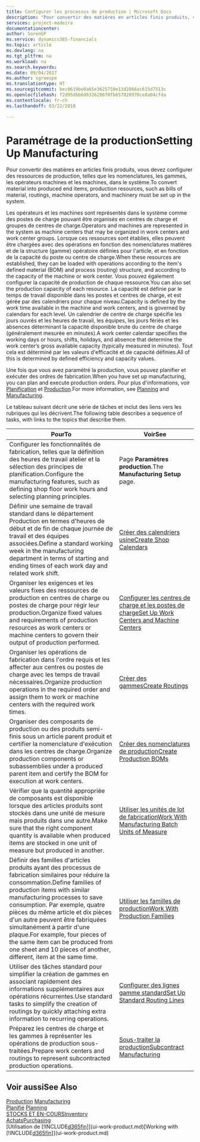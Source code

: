 ```yaml
---
title: Configurer les processus de production | Microsoft Docs
description: "Pour convertir des matières en articles finis produits, vous devez configurer des ressources de production, telles que les nomenclatures, les gammes, les opérateurs machines et les machines, dans le système."
services: project-madeira
documentationcenter: 
author: SorenGP
ms.service: dynamics365-financials
ms.topic: article
ms.devlang: na
ms.tgt_pltfrm: na
ms.workload: na
ms.search.keywords: 
ms.date: 09/04/2017
ms.author: sgroespe
ms.translationtype: HT
ms.sourcegitcommit: bec0619be0a65e3625759e13d2866ac615d7513c
ms.openlocfilehash: f2d95dbb6d0336286f0fb657028970ce8a04cfda
ms.contentlocale: fr-ch
ms.lasthandoff: 03/22/2018

---
```

# <a name="setting-up-manufacturing"></a><span data-ttu-id="a72b5-103">Paramétrage de la production</span><span class="sxs-lookup"><span data-stu-id="a72b5-103">Setting Up Manufacturing</span></span>
<span data-ttu-id="a72b5-104">Pour convertir des matières en articles finis produits, vous devez configurer des ressources de production, telles que les nomenclatures, les gammes, les opérateurs machines et les machines, dans le système.</span><span class="sxs-lookup"><span data-stu-id="a72b5-104">To convert material into produced end items, production resources, such as bills of material, routings, machine operators, and machinery must be set up in the system.</span></span>

<span data-ttu-id="a72b5-105">Les opérateurs et les machines sont représentés dans le système comme des postes de charge pouvant être organisés en centres de charge et groupes de centres de charge.</span><span class="sxs-lookup"><span data-stu-id="a72b5-105">Operators and machines are represented in the system as machine centers that may be organized in work centers and work center groups.</span></span> <span data-ttu-id="a72b5-106">Lorsque ces ressources sont établies, elles peuvent être chargées avec des opérations en fonction des nomenclatures matières et de la structure (gamme) opératoire définies pour l'article, et en fonction de la capacité du poste ou centre de charge.</span><span class="sxs-lookup"><span data-stu-id="a72b5-106">When these resources are established, they can be loaded with operations according to the item's defined material (BOM) and process (routing) structure, and according to the capacity of the machine or work center.</span></span> <span data-ttu-id="a72b5-107">Vous pouvez également configurer la capacité de production de chaque ressource.</span><span class="sxs-lookup"><span data-stu-id="a72b5-107">You can also set the production capacity of each resource.</span></span> <span data-ttu-id="a72b5-108">La capacité est définie par le temps de travail disponible dans les postes et centres de charge, et est gérée par des calendriers pour chaque niveau.</span><span class="sxs-lookup"><span data-stu-id="a72b5-108">Capacity is defined by the work time available in the machine and work centers, and is governed by calendars for each level.</span></span> <span data-ttu-id="a72b5-109">Un calendrier de centre de charge spécifie les jours ouvrés et les heures de travail, les équipes, les jours fériés et les absences déterminant la capacité disponible brute du centre de charge (généralement mesurée en minutes).</span><span class="sxs-lookup"><span data-stu-id="a72b5-109">A work center calendar specifies the working days or hours, shifts, holidays, and absence that determine the work center’s gross available capacity (typically measured in minutes).</span></span> <span data-ttu-id="a72b5-110">Tout cela est déterminé par les valeurs d'efficacité et de capacité définies.</span><span class="sxs-lookup"><span data-stu-id="a72b5-110">All of this is determined by defined efficiency and capacity values.</span></span>  

<span data-ttu-id="a72b5-111">Une fois que vous avez paramétré la production, vous pouvez planifier et exécuter des ordres de fabrication.</span><span class="sxs-lookup"><span data-stu-id="a72b5-111">When you have set up manufacturing, you can plan and execute production orders.</span></span> <span data-ttu-id="a72b5-112">Pour plus d'informations, voir [Planification](production-planning.md) et [Production](production-manage-manufacturing.md).</span><span class="sxs-lookup"><span data-stu-id="a72b5-112">For more information, see [Planning](production-planning.md) and [Manufacturing](production-manage-manufacturing.md).</span></span>  

 <span data-ttu-id="a72b5-113">Le tableau suivant décrit une série de tâches et inclut des liens vers les rubriques qui les décrivent.</span><span class="sxs-lookup"><span data-stu-id="a72b5-113">The following table describes a sequence of tasks, with links to the topics that describe them.</span></span>   

|<span data-ttu-id="a72b5-114">**Pour**</span><span class="sxs-lookup"><span data-stu-id="a72b5-114">**To**</span></span>|<span data-ttu-id="a72b5-115">**Voir**</span><span class="sxs-lookup"><span data-stu-id="a72b5-115">**See**</span></span>|  
|------------|-------------|  
|<span data-ttu-id="a72b5-116">Configurer les fonctionnalités de fabrication, telles que la définition des heures de travail atelier et la sélection des principes de planification.</span><span class="sxs-lookup"><span data-stu-id="a72b5-116">Configure the manufacturing features, such as defining shop floor work hours and selecting planning principles.</span></span>|<span data-ttu-id="a72b5-117">Page **Paramètres production**.</span><span class="sxs-lookup"><span data-stu-id="a72b5-117">The **Manufacturing Setup** page.</span></span>|  
|<span data-ttu-id="a72b5-118">Définir une semaine de travail standard dans le département Production en termes d'heures de début et de fin de chaque journée de travail et des équipes associées.</span><span class="sxs-lookup"><span data-stu-id="a72b5-118">Define a standard working week in the manufacturing department in terms of starting and ending times of each work day and related work shift.</span></span>|[<span data-ttu-id="a72b5-119">Créer des calendriers usine</span><span class="sxs-lookup"><span data-stu-id="a72b5-119">Create Shop Calendars</span></span>](production-how-to-create-work-center-calendars.md)|  
|<span data-ttu-id="a72b5-120">Organiser les exigences et les valeurs fixes des ressources de production en centres de charge ou postes de charge pour régir leur production.</span><span class="sxs-lookup"><span data-stu-id="a72b5-120">Organize fixed values and requirements of production resources as work centers or machine centers to govern their output of production performed.</span></span>|[<span data-ttu-id="a72b5-121">Configurer les centres de charge et les postes de charge</span><span class="sxs-lookup"><span data-stu-id="a72b5-121">Set Up Work Centers and Machine Centers</span></span>](production-how-to-set-up-work-and-machine-centers.md)|
|<span data-ttu-id="a72b5-122">Organiser les opérations de fabrication dans l'ordre requis et les affecter aux centres ou postes de charge avec les temps de travail nécessaires.</span><span class="sxs-lookup"><span data-stu-id="a72b5-122">Organize production operations in the required order and assign them to work or machine centers with the required work times.</span></span>|[<span data-ttu-id="a72b5-123">Créer des gammes</span><span class="sxs-lookup"><span data-stu-id="a72b5-123">Create Routings</span></span>](production-how-to-create-routings.md)|
|<span data-ttu-id="a72b5-124">Organiser des composants de production ou des produits semi-finis sous un article parent produit et certifier la nomenclature d'exécution dans les centres de charge.</span><span class="sxs-lookup"><span data-stu-id="a72b5-124">Organize production components or subassemblies under a produced parent item and certify the BOM for execution at work centers.</span></span>|[<span data-ttu-id="a72b5-125">Créer des nomenclatures de production</span><span class="sxs-lookup"><span data-stu-id="a72b5-125">Create Production BOMs</span></span>](production-how-to-create-production-boms.md)|
|<span data-ttu-id="a72b5-126">Vérifier que la quantité appropriée de composants est disponible lorsque des articles produits sont stockés dans une unité de mesure mais produits dans une autre.</span><span class="sxs-lookup"><span data-stu-id="a72b5-126">Make sure that the right component quantity is available when produced items are stocked in one unit of measure but produced in another.</span></span>|[<span data-ttu-id="a72b5-127">Utiliser les unités de lot de fabrication</span><span class="sxs-lookup"><span data-stu-id="a72b5-127">Work With Manufacturing Batch Units of Measure</span></span>](production-how-to-use-the-manufacturing-batch-unit-of-measure.md)|  
|<span data-ttu-id="a72b5-128">Définir des familles d'articles produits ayant des processus de fabrication similaires pour réduire la consommation.</span><span class="sxs-lookup"><span data-stu-id="a72b5-128">Define families of production items with similar manufacturing processes to save consumption.</span></span> <span data-ttu-id="a72b5-129">Par exemple, quatre pièces du même article et dix pièces d'un autre peuvent être fabriquées simultanément à partir d'une plaque.</span><span class="sxs-lookup"><span data-stu-id="a72b5-129">For example, four pieces of the same item can be produced from one sheet and 10 pieces of another, different, item at the same time.</span></span>|[<span data-ttu-id="a72b5-130">Utiliser les familles de production</span><span class="sxs-lookup"><span data-stu-id="a72b5-130">Work With Production Families</span></span>](production-how-work-family.md)|
|<span data-ttu-id="a72b5-131">Utiliser des tâches standard pour simplifier la création de gammes en associant rapidement des informations supplémentaires aux opérations récurrentes.</span><span class="sxs-lookup"><span data-stu-id="a72b5-131">Use standard tasks to simplify the creation of routings by quickly attaching extra information to recurring operations.</span></span>|[<span data-ttu-id="a72b5-132">Configurer des lignes gamme standard</span><span class="sxs-lookup"><span data-stu-id="a72b5-132">Set Up Standard Routing Lines</span></span>](production-how-set-up-standard-routing-lines.md)|  
|<span data-ttu-id="a72b5-133">Préparez les centres de charge et les gammes à représenter les opérations de production sous-traitées.</span><span class="sxs-lookup"><span data-stu-id="a72b5-133">Prepare work centers and routings to represent subcontracted production operations.</span></span>|[<span data-ttu-id="a72b5-134">Sous-traiter la production</span><span class="sxs-lookup"><span data-stu-id="a72b5-134">Subcontract Manufacturing</span></span>](production-how-to-subcontract-manufacturing.md)|  

## <a name="see-also"></a><span data-ttu-id="a72b5-135">Voir aussi</span><span class="sxs-lookup"><span data-stu-id="a72b5-135">See Also</span></span>
<span data-ttu-id="a72b5-136">[Production](production-manage-manufacturing.md)  </span><span class="sxs-lookup"><span data-stu-id="a72b5-136">[Manufacturing](production-manage-manufacturing.md)  </span></span>  
<span data-ttu-id="a72b5-137">[Planifié](production-planning.md) </span><span class="sxs-lookup"><span data-stu-id="a72b5-137">[Planning](production-planning.md) </span></span>  
[<span data-ttu-id="a72b5-138">STOCKS ET EN-COURS</span><span class="sxs-lookup"><span data-stu-id="a72b5-138">Inventory</span></span>](inventory-manage-inventory.md)  
[<span data-ttu-id="a72b5-139">Achats</span><span class="sxs-lookup"><span data-stu-id="a72b5-139">Purchasing</span></span>](purchasing-manage-purchasing.md)  
<span data-ttu-id="a72b5-140">[Utilisation de [!INCLUDE[d365fin](includes/d365fin_md.md)]](ui-work-product.md)</span><span class="sxs-lookup"><span data-stu-id="a72b5-140">[Working with [!INCLUDE[d365fin](includes/d365fin_md.md)]](ui-work-product.md)</span></span>

